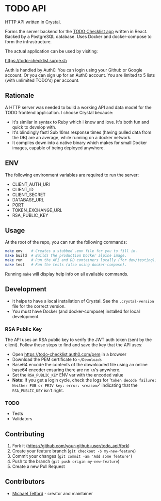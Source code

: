 # TODO API

HTTP API written in Crystal.

Forms the server backend for the [TODO Checklist app](https://github.com/michaeltelford/todo) written in React. Backed by a PostgreSQL database. Uses Docker and docker-compose to form the infrastructure.

The actual application can be used by visiting:

https://todo-checklist.surge.sh

Auth is handled by Auth0. You can login using your Github or Google account. Or you can sign up for an Auth0 account. You are limited to 5 lists (with unlimited TODO's) per account.

## Rationale

A HTTP server was needed to build a working API and data model for the TODO frontend application. I choose Crystal because:

- It's similar in syntax to Ruby which I know and love. It's both fun and quick to develop with.
- It's blindingly fast! Sub 10ms response times (having pulled data from the DB) are an average, while running on a docker network.
- It compiles down into a native binary which makes for small Docker images, capable of being deployed anywhere.

## ENV

The following environment variables are required to run the server:

- CLIENT_AUTH_URI
- CLIENT_ID
- CLIENT_SECRET
- DATABASE_URL
- PORT
- TOKEN_EXCHANGE_URL
- RSA_PUBLIC_KEY

## Usage

At the root of the repo, you can run the following commands:

```sh
make env    # Creates a stubbed .env file for you to fill in.
make build  # Builds the production Docker alpine image.
make run    # Run the API and DB containers locally (for dev/testing).
make test   # Run the tests (also using docker-compose).
```

Running `make` will display help info on all available commands.

## Development

- It helps to have a local installation of Crystal. See the `.crystal-version` file for the correct version.
- You must have Docker (and docker-compose) installed for local development.

### RSA Public Key

The API uses an RSA public key to verify the JWT auth token (sent by the client). Follow these steps to find and save the key that the API uses:

- Open https://todo-checklist.auth0.com/pem in a browser
- Download the PEM certificate to `~/Downloads`
- Base64 encode the contents of the downloaded file using an online base64 encoder ensuring there are no `\n`'s anywhere.
- Set the `RSA_PUBLIC_KEY` ENV var with the encoded value
- **Note**: If you get a login cycle, check the logs for '`token decode failure: Neither PUB or PRIV key: error: <reason>`' indicating that the `RSA_PUBLIC_KEY` isn't right.

### TODO

- Tests
- Validators

## Contributing

1. Fork it (<https://github.com/your-github-user/todo_api/fork>)
2. Create your feature branch (`git checkout -b my-new-feature`)
3. Commit your changes (`git commit -am 'Add some feature'`)
4. Push to the branch (`git push origin my-new-feature`)
5. Create a new Pull Request

## Contributors

- [Michael Telford](https://github.com/michaeltelford) - creator and maintainer
